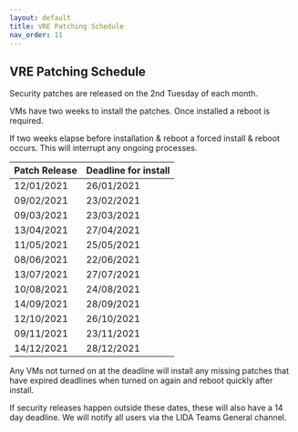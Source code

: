```yaml
---
layout: default
title: VRE Patching Schedule
nav_order: 11
---
```


## VRE Patching Schedule

Security patches are released on the 2nd Tuesday of each month.

VMs have two weeks to install the patches. Once installed a reboot is required. 

If two weeks elapse before installation & reboot a forced install & reboot occurs. This will interrupt any ongoing processes.

|Patch Release|Deadline for install|
|---|---|
|12/01/2021|26/01/2021|
|09/02/2021|23/02/2021|
|09/03/2021|23/03/2021|
|13/04/2021|27/04/2021|
|11/05/2021|25/05/2021|
|08/06/2021|22/06/2021|
|13/07/2021|27/07/2021|
|10/08/2021|24/08/2021|
|14/09/2021|28/09/2021|
|12/10/2021|26/10/2021|
|09/11/2021|23/11/2021|
|14/12/2021|28/12/2021|

Any VMs not turned on at the deadline will install any missing patches that have expired deadlines when turned on again and reboot quickly after install.

If security releases happen outside these dates, these will also have a 14 day deadline. 
We will notify all users via the LIDA Teams General channel.
